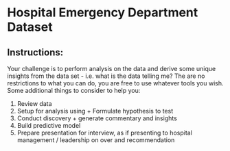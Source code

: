 # Hospital Emergency Department Dataset
## Instructions:
Your challenge is to perform analysis on the data and derive some unique insights from the data set - i.e. what is the data telling me?  The are no restrictions to what you can do, you are free to use whatever tools you wish. Some additional things to consider to help you:

1. Review data
2. Setup for analysis using <tools of choice> + Formulate hypothesis to test
3. Conduct discovery + generate commentary and insights
4. Build predictive model
5. Prepare presentation for interview, as if presenting to hospital management / leadership on over and recommendation

